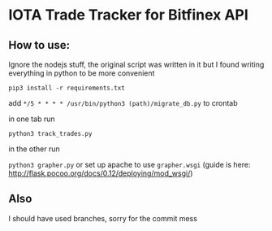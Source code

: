 # IOTA Trade Tracker for Bitfinex API


## How to use:
Ignore the nodejs stuff, the original script was written in it but I found writing everything in python to be more convenient

`pip3 install -r requirements.txt`

add `*/5 * * * * /usr/bin/python3 (path)/migrate_db.py` to crontab

in one tab run

`python3 track_trades.py`

in the other run

`python3 grapher.py` or set up apache to use `grapher.wsgi` (guide is here: http://flask.pocoo.org/docs/0.12/deploying/mod_wsgi/)

## Also

I should have used branches, sorry for the commit mess